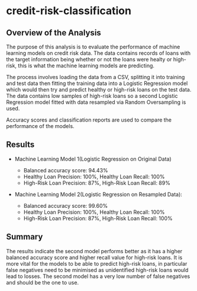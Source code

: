 # credit-risk-classification

## Overview of the Analysis

The purpose of this analysis is to evaluate the performance of machine learning models on credit risk data. The data contains records of loans with the target information being whether or not the loans were healty or high-risk, this is what the machine learning models are predicting.

The process involves loading the data from a CSV, splitting it into training and test data then fitting the training data into a Logistic Regression model which would then try and predict healthy or high-risk loans on the test data. The data contains low samples of high-risk loans so a second Logistic Regression model fitted with data resampled via Random Oversampling is used.

Accuracy scores and classification reports are used to compare the performance of the models.

## Results

* Machine Learning Model 1(Logistic Regression on Original Data)
  - Balanced accuracy score: 94.43%
  - Healthy Loan Precision: 100%, Healthy Loan Recall: 100%
  - High-Risk Loan Precision: 87%, High-Risk Loan Recall: 89%



* Machine Learning Model 2(Logistic Regression on Resampled Data):
  - Balanced accuracy score: 99.60%
  - Healthy Loan Precision: 100%, Healthy Loan Recall: 100%
  - High-Risk Loan Precision: 87%, High-Risk Loan Recall: 100%

## Summary

The results indicate the second model performs better as it has a higher balanced accuracy score and higher recall value for high-risk loans. It is more vital for the models to be able to predict high-risk loans, in particular false negatives need to be minimised as unidentified high-risk loans would lead to losses. The second model has a very low number of false negatives and should be the one to use.
